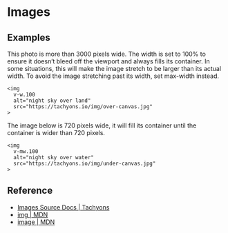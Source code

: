 <script setup>
import NormalImage from '../components/images/NormalImage.vue';
import WideImage from '../components/images/WideImage.vue';
</script>

# Images

## Examples

This photo is more than 3000 pixels wide. The width is set to 100% to ensure
it doesn’t bleed off the viewport and always fills its container.
In some situations, this will make the image stretch to be larger than
its actual width. To avoid the image stretching past its width, set max-width instead.

```vue
<img
  v-w.100
  alt="night sky over land"
  src="https://tachyons.io/img/over-canvas.jpg"
>
```

<WideImage />

The image below is 720 pixels wide, it will fill its container until the container
is wider than 720 pixels.

```vue
<img
  v-mw.100
  alt="night sky over water"
  src="https://tachyons.io/img/under-canvas.jpg"
>
```

<NormalImage />

## Reference

* [Images Source Docs | Tachyons](https://tachyons.io/docs/elements/images/)
* [img | MDN](https://developer.mozilla.org/en-US/docs/Web/HTML/Element/img)
* [image | MDN](https://developer.mozilla.org/en-US/docs/Web/CSS/image)
